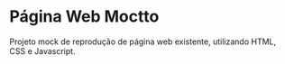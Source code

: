 # Página Web Moctto

Projeto mock de reprodução de página web existente, utilizando HTML, CSS e Javascript.

